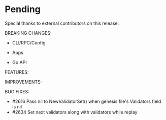 # Pending

Special thanks to external contributors on this release:

BREAKING CHANGES:

* CLI/RPC/Config

* Apps

* Go API

FEATURES:

IMPROVEMENTS:

BUG FIXES:
- \#2616 Pass nil to NewValidatorSet() when genesis file's Validators field is nil
- \#2634 Set next validators along with validators while replay

